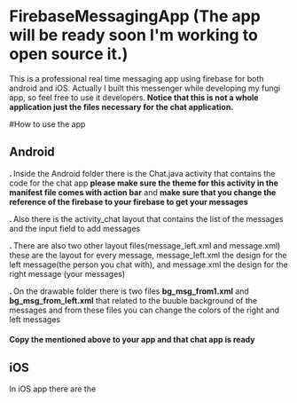 # FirebaseMessagingApp (The app will be ready soon I'm working to open source it.)
This is a professional real time messaging app using firebase for both android and iOS. Actually I built this messenger while developing my fungi app, so feel free to use it developers.<b> Notice that this is not a whole application just the files necessary for the chat application.</b>


#How to use the app


<h2>Android</h2>
<p><b>. </b>Inside the Android folder there is the Chat.java activity that contains the code for the chat app <b> please make                                sure the theme for this activity in the manifest file comes with action bar</b> and <b> make sure that you change the reference of the firebase to your firebase to get your messages</b></p>


<p><b>. </b>Also there is the activity_chat layout that contains the list of the messages and the input field to add messages</p>
<p><b>. </b>There are also two other layout files(message_left.xml and message.xml) these are the layout for every message,      message_left.xml the design for the left message(the person you chat with), and message.xml the design for the right message (your messages)</p>
<p><b>. </b>On the drawable folder there is two files <b>bg_msg_from1.xml</b> and <b>bg_msg_from_left.xml</b> that related to the buuble background of the messages and from these files you can change the colors of the right and left messages</p>
<h4>Copy the mentioned above to your app and that chat app is ready</h4>

<h2>iOS</h2>

<p>In iOS app there are the </p>
